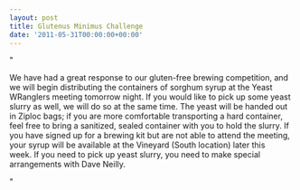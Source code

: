 ```yaml
---
layout: post
title: Glutenus Minimus Challenge
date: '2011-05-31T00:00:00+00:00'
---
```

"<p>We have had a great response to our gluten-free brewing competition&#44; and we will begin distributing the containers of sorghum syrup at the Yeast WRanglers meeting tomorrow night.&#160;If you would like to pick up some yeast slurry as well&#44; we will do so at the same time.&#160;The yeast will be handed out in Ziploc bags; if you are more comfortable transporting a hard container&#44; feel free to bring a sanitized&#44; sealed container with you to hold the slurry. If you have signed up for a brewing kit but are not able to attend the meeting&#44; your syrup will be available at the Vineyard (South location) later this week.&#160;If you need to pick up yeast slurry&#44; you need to make special arrangements with Dave Neilly.</p>"

